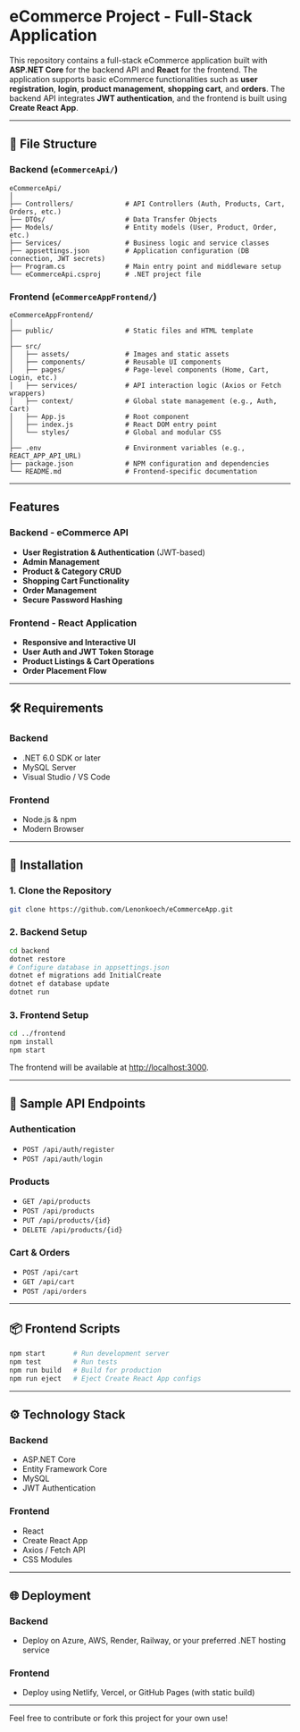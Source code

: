 # eCommerce Project - Full-Stack Application

This repository contains a full-stack eCommerce application built with **ASP.NET Core** for the backend API and **React** for the frontend. The application supports basic eCommerce functionalities such as **user registration**, **login**, **product management**, **shopping cart**, and **orders**. The backend API integrates **JWT authentication**, and the frontend is built using **Create React App**.

---

## 📁 File Structure

### Backend (`eCommerceApi/`)

```
eCommerceApi/
│
├── Controllers/             # API Controllers (Auth, Products, Cart, Orders, etc.)
├── DTOs/                    # Data Transfer Objects
├── Models/                  # Entity models (User, Product, Order, etc.)
├── Services/                # Business logic and service classes
├── appsettings.json         # Application configuration (DB connection, JWT secrets)
├── Program.cs               # Main entry point and middleware setup
└── eCommerceApi.csproj      # .NET project file
```

### Frontend (`eCommerceAppFrontend/`)

```
eCommerceAppFrontend/
│
├── public/                  # Static files and HTML template
│
├── src/
│   ├── assets/              # Images and static assets
│   ├── components/          # Reusable UI components
│   ├── pages/               # Page-level components (Home, Cart, Login, etc.)
│   ├── services/            # API interaction logic (Axios or Fetch wrappers)
│   ├── context/             # Global state management (e.g., Auth, Cart)
│   ├── App.js               # Root component
│   ├── index.js             # React DOM entry point
│   └── styles/              # Global and modular CSS
│
├── .env                     # Environment variables (e.g., REACT_APP_API_URL)
├── package.json             # NPM configuration and dependencies
└── README.md                # Frontend-specific documentation
```

---

##  Features

### Backend - eCommerce API
- **User Registration & Authentication** (JWT-based)
- **Admin Management**
- **Product & Category CRUD**
- **Shopping Cart Functionality**
- **Order Management**
- **Secure Password Hashing**

### Frontend - React Application
- **Responsive and Interactive UI**
- **User Auth and JWT Token Storage**
- **Product Listings & Cart Operations**
- **Order Placement Flow**

---

## 🛠️ Requirements

### Backend
- .NET 6.0 SDK or later
- MySQL Server
- Visual Studio / VS Code

### Frontend
- Node.js & npm
- Modern Browser

---

## 🚀 Installation

### 1. Clone the Repository

```bash
git clone https://github.com/Lenonkoech/eCommerceApp.git
```

### 2. Backend Setup

```bash
cd backend
dotnet restore
# Configure database in appsettings.json
dotnet ef migrations add InitialCreate
dotnet ef database update
dotnet run
```

### 3. Frontend Setup

```bash
cd ../frontend
npm install
npm start
```

The frontend will be available at [http://localhost:3000](http://localhost:3000).

---

## 🔗 Sample API Endpoints

### Authentication

* `POST /api/auth/register`
* `POST /api/auth/login`

### Products

* `GET /api/products`
* `POST /api/products`
* `PUT /api/products/{id}`
* `DELETE /api/products/{id}`

### Cart & Orders

* `POST /api/cart`
* `GET /api/cart`
* `POST /api/orders`

---

## 📦 Frontend Scripts

```bash
npm start       # Run development server
npm test        # Run tests
npm run build   # Build for production
npm run eject   # Eject Create React App configs
```

---

## ⚙️ Technology Stack

### Backend

* ASP.NET Core
* Entity Framework Core
* MySQL
* JWT Authentication

### Frontend

* React
* Create React App
* Axios / Fetch API
* CSS Modules

---

## 🌐 Deployment

### Backend

* Deploy on Azure, AWS, Render, Railway, or your preferred .NET hosting service

### Frontend

* Deploy using Netlify, Vercel, or GitHub Pages (with static build)

---

Feel free to contribute or fork this project for your own use!

